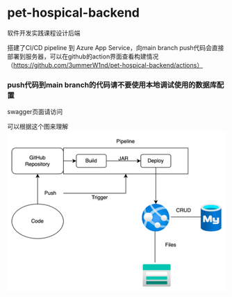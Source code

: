 # pet-hospical-backend
软件开发实践课程设计后端

搭建了CI/CD pipeline 到 Azure App Service，向main branch push代码会直接部署到服务器，可以在github的action界面查看构建情况（https://github.com/3ummerW1nd/pet-hospical-backend/actions）
### **push代码到main branch的代码请不要使用本地调试使用的数据库配置**

swagger页面请访问

可以根据这个图来理解
![img.png](img.png)
